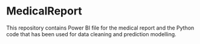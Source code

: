 # MedicalReport
This repository contains Power BI file for the medical report and the Python code that has been used for data cleaning and prediction modelling.
